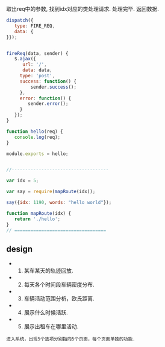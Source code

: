 取出req中的参数, 找到idx对应的类处理请求. 处理完毕. 返回数据.  
```javascript
dispatch({
   type: FIRE_REQ,
   data: {
}});


fireReq(data, sender) {
   $.ajax({
      url: '/',
      data: data,
     type: 'post',
     success: function() {
         sender.success();
     },
     error: function() {
        sender.error();
     }
   });
}
```

```javascript
function hello(req) {
   console.log(req);
}

module.exports = hello;


//------------------------------------

var idx = 5;

var say = require(mapRoute(idx));

say({idx: 1190, words: "hello world"});

function mapRoute(idx) {
   return './hello';
}
// ==================================
```
## design  
* 1. 某车某天的轨迹回放.  
* 2. 每天各个时间段车辆密度分布.  
* 3. 车辆活动范围分析，欧氏距离.  
* 4. 展示什么时候活跃.  
* 5. 展示出租车在哪里活动.  

```
进入系统，出现5个选项分别指向5个页面，每个页面单独的功能.
```